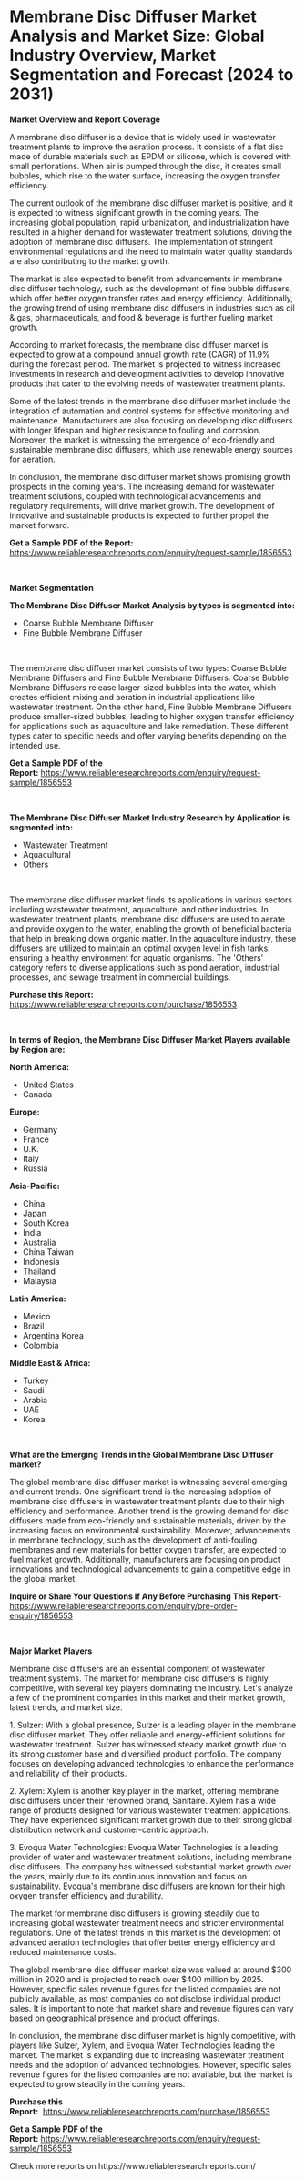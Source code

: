 <p><h1>Membrane Disc Diffuser Market Analysis and Market Size: Global Industry Overview, Market Segmentation and Forecast (2024 to 2031)</h1></p><p><strong>Market Overview and Report Coverage</strong></p>
<p><p>A membrane disc diffuser is a device that is widely used in wastewater treatment plants to improve the aeration process. It consists of a flat disc made of durable materials such as EPDM or silicone, which is covered with small perforations. When air is pumped through the disc, it creates small bubbles, which rise to the water surface, increasing the oxygen transfer efficiency.</p><p>The current outlook of the membrane disc diffuser market is positive, and it is expected to witness significant growth in the coming years. The increasing global population, rapid urbanization, and industrialization have resulted in a higher demand for wastewater treatment solutions, driving the adoption of membrane disc diffusers. The implementation of stringent environmental regulations and the need to maintain water quality standards are also contributing to the market growth.</p><p>The market is also expected to benefit from advancements in membrane disc diffuser technology, such as the development of fine bubble diffusers, which offer better oxygen transfer rates and energy efficiency. Additionally, the growing trend of using membrane disc diffusers in industries such as oil & gas, pharmaceuticals, and food & beverage is further fueling market growth.</p><p>According to market forecasts, the membrane disc diffuser market is expected to grow at a compound annual growth rate (CAGR) of 11.9% during the forecast period. The market is projected to witness increased investments in research and development activities to develop innovative products that cater to the evolving needs of wastewater treatment plants.</p><p>Some of the latest trends in the membrane disc diffuser market include the integration of automation and control systems for effective monitoring and maintenance. Manufacturers are also focusing on developing disc diffusers with longer lifespan and higher resistance to fouling and corrosion. Moreover, the market is witnessing the emergence of eco-friendly and sustainable membrane disc diffusers, which use renewable energy sources for aeration.</p><p>In conclusion, the membrane disc diffuser market shows promising growth prospects in the coming years. The increasing demand for wastewater treatment solutions, coupled with technological advancements and regulatory requirements, will drive market growth. The development of innovative and sustainable products is expected to further propel the market forward.</p></p>
<p><strong>Get a Sample PDF of the Report:</strong> <a href="https://www.reliableresearchreports.com/enquiry/request-sample/1856553">https://www.reliableresearchreports.com/enquiry/request-sample/1856553</a></p>
<p>&nbsp;</p>
<p><strong>Market Segmentation</strong></p>
<p><strong>The Membrane Disc Diffuser Market Analysis by types is segmented into:</strong></p>
<p><ul><li>Coarse Bubble Membrane Diffuser</li><li>Fine Bubble Membrane Diffuser</li></ul></p>
<p>&nbsp;</p>
<p><p>The membrane disc diffuser market consists of two types: Coarse Bubble Membrane Diffusers and Fine Bubble Membrane Diffusers. Coarse Bubble Membrane Diffusers release larger-sized bubbles into the water, which creates efficient mixing and aeration in industrial applications like wastewater treatment. On the other hand, Fine Bubble Membrane Diffusers produce smaller-sized bubbles, leading to higher oxygen transfer efficiency for applications such as aquaculture and lake remediation. These different types cater to specific needs and offer varying benefits depending on the intended use.</p></p>
<p><strong>Get a Sample PDF of the Report:</strong>&nbsp;<a href="https://www.reliableresearchreports.com/enquiry/request-sample/1856553">https://www.reliableresearchreports.com/enquiry/request-sample/1856553</a></p>
<p>&nbsp;</p>
<p><strong>The Membrane Disc Diffuser Market Industry Research by Application is segmented into:</strong></p>
<p><ul><li>Wastewater Treatment</li><li>Aquacultural</li><li>Others</li></ul></p>
<p>&nbsp;</p>
<p><p>The membrane disc diffuser market finds its applications in various sectors including wastewater treatment, aquaculture, and other industries. In wastewater treatment plants, membrane disc diffusers are used to aerate and provide oxygen to the water, enabling the growth of beneficial bacteria that help in breaking down organic matter. In the aquaculture industry, these diffusers are utilized to maintain an optimal oxygen level in fish tanks, ensuring a healthy environment for aquatic organisms. The 'Others' category refers to diverse applications such as pond aeration, industrial processes, and sewage treatment in commercial buildings.</p></p>
<p><strong>Purchase this Report:</strong>&nbsp; <a href="https://www.reliableresearchreports.com/purchase/1856553">https://www.reliableresearchreports.com/purchase/1856553</a></p>
<p>&nbsp;</p>
<p><strong>In terms of Region, the Membrane Disc Diffuser Market Players available by Region are:</strong></p>
<p>
    <p> <strong> North America: </strong>
        <ul>
            <li>United States</li>
            <li>Canada</li>
        </ul>
        </p> 
    <p> <strong> Europe: </strong>
        <ul>
            <li>Germany</li>
            <li>France</li>
            <li>U.K.</li>
            <li>Italy</li>
            <li>Russia</li>
        </ul>
        </p> 
    <p> <strong> Asia-Pacific: </strong>
        <ul>
            <li>China</li>
            <li>Japan</li>
            <li>South Korea</li>
            <li>India</li>
            <li>Australia</li>
            <li>China Taiwan</li>
            <li>Indonesia</li>
            <li>Thailand</li>
            <li>Malaysia</li>
        </ul>
        </p> 
    <p> <strong> Latin America: </strong>
        <ul>
            <li>Mexico</li>
            <li>Brazil</li>
            <li>Argentina Korea</li>
            <li>Colombia</li>
        </ul>
        </p> 
    <p> <strong> Middle East & Africa: </strong>
        <ul>
            <li>Turkey</li>
            <li>Saudi</li>
            <li>Arabia</li>
            <li>UAE</li>
            <li>Korea</li>
        </ul>
    </p>
    </p>
<p>&nbsp;</p>
<p><strong>What are the Emerging Trends in the Global Membrane Disc Diffuser market?</strong></p>
<p><p>The global membrane disc diffuser market is witnessing several emerging and current trends. One significant trend is the increasing adoption of membrane disc diffusers in wastewater treatment plants due to their high efficiency and performance. Another trend is the growing demand for disc diffusers made from eco-friendly and sustainable materials, driven by the increasing focus on environmental sustainability. Moreover, advancements in membrane technology, such as the development of anti-fouling membranes and new materials for better oxygen transfer, are expected to fuel market growth. Additionally, manufacturers are focusing on product innovations and technological advancements to gain a competitive edge in the global market.</p></p>
<p><strong>Inquire or Share Your Questions If Any Before Purchasing This Report</strong>- <a href="https://www.reliableresearchreports.com/enquiry/pre-order-enquiry/1856553">https://www.reliableresearchreports.com/enquiry/pre-order-enquiry/1856553</a></p>
<p>&nbsp;</p>
<p><strong>Major Market Players</strong></p>
<p><p>Membrane disc diffusers are an essential component of wastewater treatment systems. The market for membrane disc diffusers is highly competitive, with several key players dominating the industry. Let's analyze a few of the prominent companies in this market and their market growth, latest trends, and market size.</p><p>1. Sulzer: With a global presence, Sulzer is a leading player in the membrane disc diffuser market. They offer reliable and energy-efficient solutions for wastewater treatment. Sulzer has witnessed steady market growth due to its strong customer base and diversified product portfolio. The company focuses on developing advanced technologies to enhance the performance and reliability of their products.</p><p>2. Xylem: Xylem is another key player in the market, offering membrane disc diffusers under their renowned brand, Sanitaire. Xylem has a wide range of products designed for various wastewater treatment applications. They have experienced significant market growth due to their strong global distribution network and customer-centric approach.</p><p>3. Evoqua Water Technologies: Evoqua Water Technologies is a leading provider of water and wastewater treatment solutions, including membrane disc diffusers. The company has witnessed substantial market growth over the years, mainly due to its continuous innovation and focus on sustainability. Evoqua's membrane disc diffusers are known for their high oxygen transfer efficiency and durability.</p><p>The market for membrane disc diffusers is growing steadily due to increasing global wastewater treatment needs and stricter environmental regulations. One of the latest trends in this market is the development of advanced aeration technologies that offer better energy efficiency and reduced maintenance costs.</p><p>The global membrane disc diffuser market size was valued at around $300 million in 2020 and is projected to reach over $400 million by 2025. However, specific sales revenue figures for the listed companies are not publicly available, as most companies do not disclose individual product sales. It is important to note that market share and revenue figures can vary based on geographical presence and product offerings.</p><p>In conclusion, the membrane disc diffuser market is highly competitive, with players like Sulzer, Xylem, and Evoqua Water Technologies leading the market. The market is expanding due to increasing wastewater treatment needs and the adoption of advanced technologies. However, specific sales revenue figures for the listed companies are not available, but the market is expected to grow steadily in the coming years.</p></p>
<p><strong>Purchase this Report:</strong>&nbsp;&nbsp;<a href="https://www.reliableresearchreports.com/purchase/1856553">https://www.reliableresearchreports.com/purchase/1856553</a></p>
<p></p>
<p><strong>Get a Sample PDF of the Report:</strong>&nbsp;<a href="https://www.reliableresearchreports.com/enquiry/request-sample/1856553">https://www.reliableresearchreports.com/enquiry/request-sample/1856553</a></p>
<p>Check more reports on https://www.reliableresearchreports.com/</p>